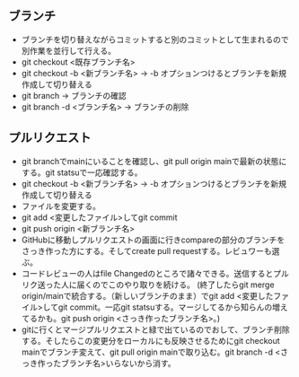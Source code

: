 ## ブランチ
- ブランチを切り替えながらコミットすると別のコミットとして生まれるので別作業を並行して行える。
- git checkout <既存ブランチ名>
- git checkout -b <新ブランチ名> → -b オプションつけるとブランチを新規作成して切り替える
- git branch → ブランチの確認
- git branch -d <ブランチ名> → ブランチの削除

## プルリクエスト
- git branchでmainにいることを確認し、git pull origin mainで最新の状態にする。git statsuで一応確認する。
- git checkout -b <新ブランチ名> → -b オプションつけるとブランチを新規作成して切り替える
- ファイルを変更する。
- git add <変更したファイル>してgit commit
- git push origin <新ブランチ名>
- GitHubに移動しプルリクエストの画面に行きcompareの部分のブランチをさっき作った方にする。そしてcreate pull requestする。レビュワーも選ぶ。
- コードレビューの人はfile Changedのところで諸々できる。送信するとプルリク送った人に届くのでこのやり取りを続ける。
(終了したらgit merge origin/mainで統合する。（新しいブランチのまま）でgit add <変更したファイル>してgit commit。一応git statsuする。マージしてるから知らんの増えてるかも。git push origin <さっき作ったブランチ名>。)
- gitに行くとマージプルリクエストと緑で出ているのでおして、ブランチ削除する。そしたらこの変更分をローカルにも反映させるためにgit checkout mainでブランチ変えて、git pull origin mainで取り込む。git branch -d <さっき作ったブランチ名>いらないから消す。